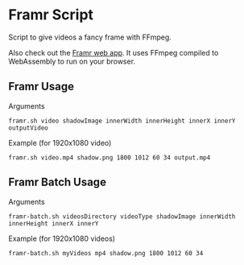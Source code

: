 # Framr Script

Script to give videos a fancy frame with FFmpeg.

Also check out the <a href="https://framr.dev">Framr web app</a>. It uses FFmpeg compiled to WebAssembly to run on your browser.

## Framr Usage

Arguments
```
framr.sh video shadowImage innerWidth innerHeight innerX innerY outputVideo
```

Example (for 1920x1080 video)
```
framr.sh video.mp4 shadow.png 1800 1012 60 34 output.mp4
```

## Framr Batch Usage
Arguments
```
framr-batch.sh videosDirectory videoType shadowImage innerWidth innerHeight innerX innerY
```

Example (for 1920x1080 videos)
```
framr-batch.sh myVideos mp4 shadow.png 1800 1012 60 34
```
